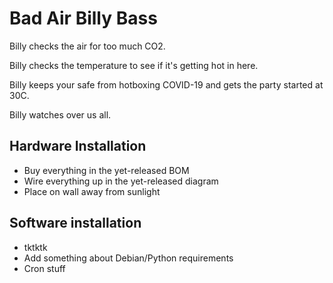 Bad Air Billy Bass
==================

Billy checks the air for too much CO2.

Billy checks the temperature to see if it's getting hot in here.

Billy keeps your safe from hotboxing COVID-19 and gets the party started at 30C.

Billy watches over us all.

Hardware Installation
---------------------
  * Buy everything in the yet-released BOM
  * Wire everything up in the yet-released diagram
  * Place on wall away from sunlight

Software installation
---------------------
  * tktktk
  * Add something about Debian/Python requirements
  * Cron stuff
